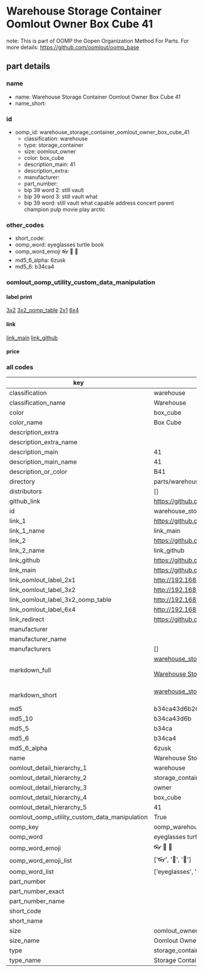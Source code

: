 # Warehouse Storage Container Oomlout Owner Box Cube 41  

note: This is part of OOMP the Oopen Organization Method For Parts. For more details: https://github.com/oomlout/oomp_base

##  part details
  







### name
* name: Warehouse Storage Container Oomlout Owner Box Cube 41
* name_short: 
### id
* oomp_id: warehouse_storage_container_oomlout_owner_box_cube_41
  * classification: warehouse
  * type: storage_container
  * size: oomlout_owner
  * color: box_cube
  * description_main: 41
  * description_extra: 
  * manufacturer: 
  * part_number: 
  * bip 39 word 2: still vault
  * bip 39 word 3: still vault what
  * bip 39 word: still vault what capable address concert parent champion pulp movie play arctic

### other_codes
* short_code: 
* oomp_word: eyeglasses turtle book
* oomp_word_emoji :eyeglasses: :turtle: :book:
* md5_6_alpha: 6zusk
* md5_6: b34ca4






### oomlout_oomp_utility_custom_data_manipulation
#### label print
[3x2](http://192.168.1.245:1112/?label=oomp%206zusk)
[3x2_oomp_table](http://192.168.1.108:1112/?label=oomp%206zusk)
[2x1](http://192.168.1.242:1112/?label=oomp%206zusk)
[6x4](http://192.168.1.55:1112/?label=oomp%206zusk)    

#### link

[link_main](https://github.com/oomlout/oomlout_oomp_version_1_messy/tree/main/parts/warehouse_storage_container_oomlout_owner_box_cube_41) [link_github](https://github.com/oomlout/oomlout_oomp_version_1_messy/tree/main/parts/warehouse_storage_container_oomlout_owner_box_cube_41)                             

#### price







### all codes 
| key | value |  
| --- | --- |  
| classification | warehouse |  
| classification_name | Warehouse |  
| color | box_cube |  
| color_name | Box Cube |  
| description_extra |  |  
| description_extra_name |  |  
| description_main | 41 |  
| description_main_name | 41 |  
| description_or_color | B41 |  
| directory | parts/warehouse_storage_container_oomlout_owner_box_cube_41 |  
| distributors | [] |  
| github_link | https://github.com/oomlout/oomlout_oomp_part_src/tree/main/parts/warehouse_storage_container_oomlout_owner_box_cube_41 |  
| id | warehouse_storage_container_oomlout_owner_box_cube_41 |  
| link_1 | https://github.com/oomlout/oomlout_oomp_version_1_messy/tree/main/parts/warehouse_storage_container_oomlout_owner_box_cube_41 |  
| link_1_name | link_main |  
| link_2 | https://github.com/oomlout/oomlout_oomp_version_1_messy/tree/main/parts/warehouse_storage_container_oomlout_owner_box_cube_41 |  
| link_2_name | link_github |  
| link_github | https://github.com/oomlout/oomlout_oomp_version_1_messy/tree/main/parts/warehouse_storage_container_oomlout_owner_box_cube_41 |  
| link_main | https://github.com/oomlout/oomlout_oomp_version_1_messy/tree/main/parts/warehouse_storage_container_oomlout_owner_box_cube_41 |  
| link_oomlout_label_2x1 | http://192.168.1.242:1112/?label=oomp%206zusk |  
| link_oomlout_label_3x2 | http://192.168.1.245:1112/?label=oomp%206zusk |  
| link_oomlout_label_3x2_oomp_table | http://192.168.1.108:1112/?label=oomp%206zusk |  
| link_oomlout_label_6x4 | http://192.168.1.55:1112/?label=oomp%206zusk |  
| link_redirect | https://github.com/oomlout/oomlout_oomp_version_1_messy/tree/main/parts/warehouse_storage_container_oomlout_owner_box_cube_41 |  
| manufacturer |  |  
| manufacturer_name |  |  
| manufacturers | [] |  
| markdown_full | [warehouse_storage_container_oomlout_owner_box_cube_41](none)<br>[](none)<br>[Warehouse Storage Container Oomlout Owner Box Cube 41](none)<br><br> |  
| markdown_short | [warehouse_storage_container_oomlout_owner_box_cube_41](none)<br><br> |  
| md5 | b34ca43d6b261404ba81b21ff3bc76ae |  
| md5_10 | b34ca43d6b |  
| md5_5 | b34ca |  
| md5_6 | b34ca4 |  
| md5_6_alpha | 6zusk |  
| name | Warehouse Storage Container Oomlout Owner Box Cube 41 |  
| oomlout_detail_hierarchy_1 | warehouse |  
| oomlout_detail_hierarchy_2 | storage_container |  
| oomlout_detail_hierarchy_3 | owner |  
| oomlout_detail_hierarchy_4 | box_cube |  
| oomlout_detail_hierarchy_5 | 41 |  
| oomlout_oomp_utility_custom_data_manipulation | True |  
| oomp_key | oomp_warehouse_storage_container_oomlout_owner_box_cube_41 |  
| oomp_word | eyeglasses turtle book |  
| oomp_word_emoji | :eyeglasses: :turtle: :book: |  
| oomp_word_emoji_list | [':eyeglasses:', ':turtle:', ':book:'] |  
| oomp_word_list | ['eyeglasses', 'turtle', 'book'] |  
| part_number |  |  
| part_number_exact |  |  
| part_number_name |  |  
| short_code |  |  
| short_name |  |  
| size | oomlout_owner |  
| size_name | Oomlout Owner |  
| type | storage_container |  
| type_name | Storage Container |  
